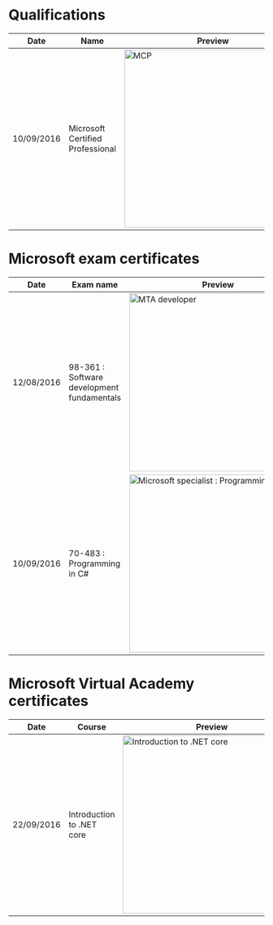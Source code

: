 # Qualifications
| Date       | Name                | Preview             |
| ---------- |  ------------------ | ------------------- |
| 10/09/2016 | Microsoft Certified Professional | <img alt="MCP" src="https://user-images.githubusercontent.com/3094339/27295713-0969dfb8-5548-11e7-9562-c6fe116277f5.png" width="350" align="middle"> |

# Microsoft exam certificates
| Date       | Exam name           |  Preview            |
| ---------- |  ------------------ | ------------------- |
| 12/08/2016 | 98-361 : Software development fundamentals | <img alt="MTA developer" src="https://user-images.githubusercontent.com/3094339/27296747-4e13ee02-554c-11e7-8f2c-21b68c3e4889.png" width="350" align="middle"> |
| 10/09/2016 | 70-483 : Programming in C#   | <img alt="Microsoft specialist : Programming in C#" src="https://user-images.githubusercontent.com/3094339/27295711-03c6f280-5548-11e7-9728-6e12138c7b85.png" width="350" align="middle"> |

# Microsoft Virtual Academy certificates
| Date       | Course              |  Preview            |
| ---------- |  ------------------ | ------------------- |
| 22/09/2016 | Introduction to .NET core | <img alt="Introduction to .NET core" src="https://user-images.githubusercontent.com/3094339/27297070-9797bd1e-554d-11e7-9caf-1d98893a9f1d.png" width="350" align="middle"> |
